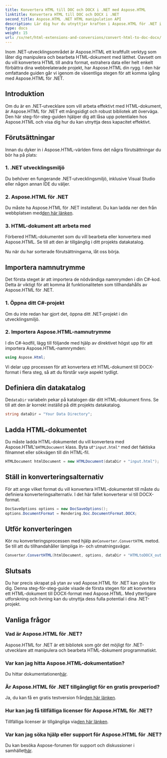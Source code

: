 ```yaml
---
title: Konvertera HTML till DOC och DOCX i .NET med Aspose.HTML
linktitle: Konvertera HTML till DOC och DOCX i .NET
second_title: Aspose.HTML .NET HTML manipulation API
description: Lär dig hur du utnyttjar kraften i Aspose.HTML för .NET i denna steg-för-steg-guide. Konvertera HTML till DOCX utan ansträngning och höj dina .NET-projekt i nivå. Kom igång idag!
type: docs
weight: 15
url: /sv/net/html-extensions-and-conversions/convert-html-to-doc-docx/
---
```


Inom .NET-utvecklingsområdet är Aspose.HTML ett kraftfullt verktyg som låter dig manipulera och bearbeta HTML-dokument med lätthet. Oavsett om du vill konvertera HTML till andra format, extrahera data eller helt enkelt förbättra dina webbrelaterade projekt, har Aspose.HTML din rygg. I den här omfattande guiden går vi igenom de väsentliga stegen för att komma igång med Aspose.HTML för .NET.

## Introduktion

Om du är en .NET-utvecklare som vill arbeta effektivt med HTML-dokument, är Aspose.HTML för .NET ett mångsidigt och robust bibliotek att överväga. Den här steg-för-steg-guiden hjälper dig att låsa upp potentialen hos Aspose.HTML och visa dig hur du kan utnyttja dess kapacitet effektivt.

## Förutsättningar

Innan du dyker in i Aspose.HTML-världen finns det några förutsättningar du bör ha på plats:

### 1. .NET utvecklingsmiljö

Du behöver en fungerande .NET-utvecklingsmiljö, inklusive Visual Studio eller någon annan IDE du väljer.

### 2. Aspose.HTML för .NET

 Du måste ha Aspose.HTML för .NET installerat. Du kan ladda ner den från webbplatsen med[den här länken](https://releases.aspose.com/html/net/).

### 3. HTML-dokument att arbeta med

Förbered HTML-dokumentet som du vill bearbeta eller konvertera med Aspose.HTML. Se till att den är tillgänglig i ditt projekts datakatalog.

Nu när du har sorterade förutsättningarna, låt oss börja.

## Importera namnutrymme

Det första steget är att importera de nödvändiga namnrymden i din C#-kod. Detta är viktigt för att komma åt funktionaliteten som tillhandahålls av Aspose.HTML för .NET.

### 1. Öppna ditt C#-projekt

Om du inte redan har gjort det, öppna ditt .NET-projekt i din utvecklingsmiljö.

### 2. Importera Aspose.HTML-namnutrymme

I din C#-kodfil, lägg till följande med hjälp av direktivet högst upp för att importera Aspose.HTML-namnrymden:

```csharp
using Aspose.Html;
```

Vi delar upp processen för att konvertera ett HTML-dokument till DOCX-format i flera steg, så att du förstår varje aspekt tydligt.

## Definiera din datakatalog

 De`dataDir` variabeln pekar på katalogen där ditt HTML-dokument finns. Se till att den är korrekt inställd på ditt projekts datakatalog.

```csharp
string dataDir = "Your Data Directory";
```

## Ladda HTML-dokumentet

 Du måste ladda HTML-dokumentet du vill konvertera med Aspose.HTML's`HTMLDocument` klass. Byta ut`"input.html"` med det faktiska filnamnet eller sökvägen till din HTML-fil.

```csharp
HTMLDocument htmlDocument = new HTMLDocument(dataDir + "input.html");
```

## Ställ in konverteringsalternativ

För att ange vilket format du vill konvertera HTML-dokumentet till måste du definiera konverteringsalternativ. I det här fallet konverterar vi till DOCX-format.

```csharp
DocSaveOptions options = new DocSaveOptions();
options.DocumentFormat = Rendering.Doc.DocumentFormat.DOCX;
```

## Utför konverteringen

 Kör nu konverteringsprocessen med hjälp av`Converter.ConvertHTML` metod. Se till att du tillhandahåller lämpliga in- och utmatningsvägar.

```csharp
Converter.ConvertHTML(htmlDocument, options, dataDir + "HTMLtoDOCX_out.docx");
```

## Slutsats

Du har precis skrapat på ytan av vad Aspose.HTML för .NET kan göra för dig. Denna steg-för-steg-guide visade de första stegen för att konvertera ett HTML-dokument till DOCX-format med Aspose.HTML. Med ytterligare utforskning och övning kan du utnyttja dess fulla potential i dina .NET-projekt.

## Vanliga frågor

### Vad är Aspose.HTML för .NET?
Aspose.HTML for .NET är ett bibliotek som gör det möjligt för .NET-utvecklare att manipulera och bearbeta HTML-dokument programmatiskt.

### Var kan jag hitta Aspose.HTML-dokumentation?
 Du hittar dokumentationen[här](https://reference.aspose.com/html/net/).

### Är Aspose.HTML för .NET tillgängligt för en gratis provperiod?
 Ja, du kan få en gratis testversion från[den här länken](https://releases.aspose.com/).

### Hur kan jag få tillfälliga licenser för Aspose.HTML för .NET?
Tillfälliga licenser är tillgängliga via[den här länken](https://purchase.aspose.com/temporary-license/).

### Var kan jag söka hjälp eller support för Aspose.HTML för .NET?
 Du kan besöka Aspose-forumen för support och diskussioner i samhället[här](https://forum.aspose.com/).